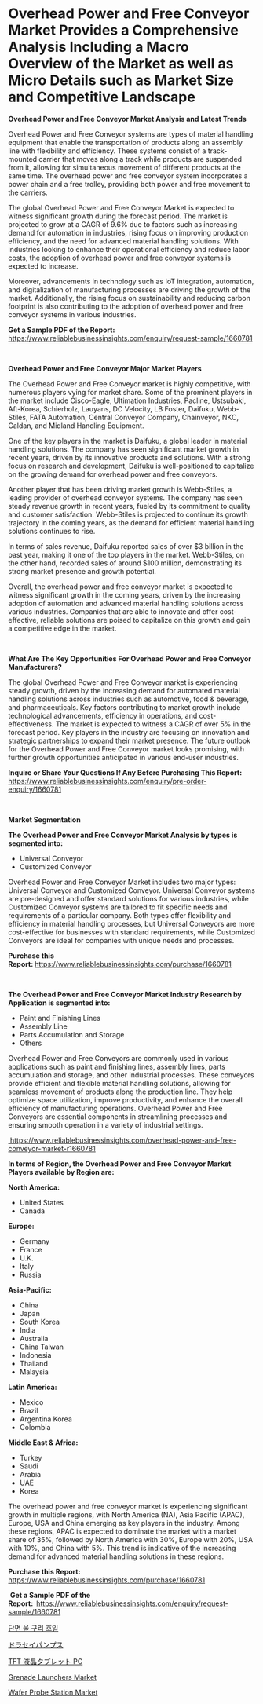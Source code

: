 <p><h1>Overhead Power and Free Conveyor Market Provides a Comprehensive Analysis Including a Macro Overview of the Market as well as Micro Details such as Market Size and Competitive Landscape</h1></p><p><strong>Overhead Power and Free Conveyor Market Analysis and Latest Trends</strong></p>
<p><p>Overhead Power and Free Conveyor systems are types of material handling equipment that enable the transportation of products along an assembly line with flexibility and efficiency. These systems consist of a track-mounted carrier that moves along a track while products are suspended from it, allowing for simultaneous movement of different products at the same time. The overhead power and free conveyor system incorporates a power chain and a free trolley, providing both power and free movement to the carriers.</p><p>The global Overhead Power and Free Conveyor Market is expected to witness significant growth during the forecast period. The market is projected to grow at a CAGR of 9.6% due to factors such as increasing demand for automation in industries, rising focus on improving production efficiency, and the need for advanced material handling solutions. With industries looking to enhance their operational efficiency and reduce labor costs, the adoption of overhead power and free conveyor systems is expected to increase.</p><p>Moreover, advancements in technology such as IoT integration, automation, and digitalization of manufacturing processes are driving the growth of the market. Additionally, the rising focus on sustainability and reducing carbon footprint is also contributing to the adoption of overhead power and free conveyor systems in various industries.</p></p>
<p><strong>Get a Sample PDF of the Report:&nbsp;</strong> <a href="https://www.reliablebusinessinsights.com/enquiry/request-sample/1660781">https://www.reliablebusinessinsights.com/enquiry/request-sample/1660781</a></p>
<p>&nbsp;</p>
<p><strong>Overhead Power and Free Conveyor Major Market Players</strong></p>
<p><p>The Overhead Power and Free Conveyor market is highly competitive, with numerous players vying for market share. Some of the prominent players in the market include Cisco-Eagle, Ultimation Industries, Pacline, Ustsubaki, Aft-Korea, Schierholz, Lauyans, DC Velocity, LB Foster, Daifuku, Webb-Stiles, FATA Automation, Central Conveyor Company, Chainveyor, NKC, Caldan, and Midland Handling Equipment.</p><p>One of the key players in the market is Daifuku, a global leader in material handling solutions. The company has seen significant market growth in recent years, driven by its innovative products and solutions. With a strong focus on research and development, Daifuku is well-positioned to capitalize on the growing demand for overhead power and free conveyors.</p><p>Another player that has been driving market growth is Webb-Stiles, a leading provider of overhead conveyor systems. The company has seen steady revenue growth in recent years, fueled by its commitment to quality and customer satisfaction. Webb-Stiles is projected to continue its growth trajectory in the coming years, as the demand for efficient material handling solutions continues to rise.</p><p>In terms of sales revenue, Daifuku reported sales of over $3 billion in the past year, making it one of the top players in the market. Webb-Stiles, on the other hand, recorded sales of around $100 million, demonstrating its strong market presence and growth potential.</p><p>Overall, the overhead power and free conveyor market is expected to witness significant growth in the coming years, driven by the increasing adoption of automation and advanced material handling solutions across various industries. Companies that are able to innovate and offer cost-effective, reliable solutions are poised to capitalize on this growth and gain a competitive edge in the market.</p></p>
<p>&nbsp;</p>
<p><strong>What Are The Key Opportunities For Overhead Power and Free Conveyor Manufacturers?</strong></p>
<p><p>The global Overhead Power and Free Conveyor market is experiencing steady growth, driven by the increasing demand for automated material handling solutions across industries such as automotive, food & beverage, and pharmaceuticals. Key factors contributing to market growth include technological advancements, efficiency in operations, and cost-effectiveness. The market is expected to witness a CAGR of over 5% in the forecast period. Key players in the industry are focusing on innovation and strategic partnerships to expand their market presence. The future outlook for the Overhead Power and Free Conveyor market looks promising, with further growth opportunities anticipated in various end-user industries.</p></p>
<p><strong>Inquire or Share Your Questions If Any Before Purchasing This Report:</strong> <a href="https://www.reliablebusinessinsights.com/enquiry/pre-order-enquiry/1660781">https://www.reliablebusinessinsights.com/enquiry/pre-order-enquiry/1660781</a></p>
<p>&nbsp;</p>
<p><strong>Market Segmentation</strong></p>
<p><strong>The Overhead Power and Free Conveyor Market Analysis by types is segmented into:</strong></p>
<p><ul><li>Universal Conveyor</li><li>Customized Conveyor</li></ul></p>
<p><p>Overhead Power and Free Conveyor Market includes two major types: Universal Conveyor and Customized Conveyor. Universal Conveyor systems are pre-designed and offer standard solutions for various industries, while Customized Conveyor systems are tailored to fit specific needs and requirements of a particular company. Both types offer flexibility and efficiency in material handling processes, but Universal Conveyors are more cost-effective for businesses with standard requirements, while Customized Conveyors are ideal for companies with unique needs and processes.</p></p>
<p><strong>Purchase this Report:&nbsp;</strong><a href="https://www.reliablebusinessinsights.com/purchase/1660781">https://www.reliablebusinessinsights.com/purchase/1660781</a></p>
<p>&nbsp;</p>
<p><strong>The Overhead Power and Free Conveyor Market Industry Research by Application is segmented into:</strong></p>
<p><ul><li>Paint and Finishing Lines</li><li>Assembly Line</li><li>Parts Accumulation and Storage</li><li>Others</li></ul></p>
<p><p>Overhead Power and Free Conveyors are commonly used in various applications such as paint and finishing lines, assembly lines, parts accumulation and storage, and other industrial processes. These conveyors provide efficient and flexible material handling solutions, allowing for seamless movement of products along the production line. They help optimize space utilization, improve productivity, and enhance the overall efficiency of manufacturing operations. Overhead Power and Free Conveyors are essential components in streamlining processes and ensuring smooth operation in a variety of industrial settings.</p></p>
<p><a href="https://www.reliablebusinessinsights.com/overhead-power-and-free-conveyor-market-r1660781">&nbsp;https://www.reliablebusinessinsights.com/overhead-power-and-free-conveyor-market-r1660781</a></p>
<p><strong>In terms of Region, the Overhead Power and Free Conveyor Market Players available by Region are:</strong></p>
<p>
    <p> <strong> North America: </strong>
        <ul>
            <li>United States</li>
            <li>Canada</li>
        </ul>
        </p> 
    <p> <strong> Europe: </strong>
        <ul>
            <li>Germany</li>
            <li>France</li>
            <li>U.K.</li>
            <li>Italy</li>
            <li>Russia</li>
        </ul>
        </p> 
    <p> <strong> Asia-Pacific: </strong>
        <ul>
            <li>China</li>
            <li>Japan</li>
            <li>South Korea</li>
            <li>India</li>
            <li>Australia</li>
            <li>China Taiwan</li>
            <li>Indonesia</li>
            <li>Thailand</li>
            <li>Malaysia</li>
        </ul>
        </p> 
    <p> <strong> Latin America: </strong>
        <ul>
            <li>Mexico</li>
            <li>Brazil</li>
            <li>Argentina Korea</li>
            <li>Colombia</li>
        </ul>
        </p> 
    <p> <strong> Middle East & Africa: </strong>
        <ul>
            <li>Turkey</li>
            <li>Saudi</li>
            <li>Arabia</li>
            <li>UAE</li>
            <li>Korea</li>
        </ul>
    </p>
    </p>
<p><p>The overhead power and free conveyor market is experiencing significant growth in multiple regions, with North America (NA), Asia Pacific (APAC), Europe, USA and China emerging as key players in the industry. Among these regions, APAC is expected to dominate the market with a market share of 35%, followed by North America with 30%, Europe with 20%, USA with 10%, and China with 5%. This trend is indicative of the increasing demand for advanced material handling solutions in these regions.</p></p>
<p><strong>Purchase this Report: </strong><a href="https://www.reliablebusinessinsights.com/purchase/1660781">https://www.reliablebusinessinsights.com/purchase/1660781</a></p>
<p>&nbsp;<strong>Get a Sample PDF of the Report:&nbsp;&nbsp;</strong><a href="https://www.reliablebusinessinsights.com/enquiry/request-sample/1660781">https://www.reliablebusinessinsights.com/enquiry/request-sample/1660781</a></p>
<p><strong></strong></p>
<p><p><a href="https://github.com/Wesleyeilly8796202/Market-Research-Report-List-1/blob/main/3328061170337.md">단면 울 구리 호일</a></p><p><a href="https://github.com/vlcostes/Market-Research-Report-List-2/blob/main/3621901158776.md">ドラセイパンプス</a></p><p><a href="https://github.com/EstaSprer20231/Market-Research-Report-List-2/blob/main/9580229158777.md">TFT 液晶タブレット PC</a></p><p><a href="https://github.com/Chiragrp22/Market-Research-Report-List-5/blob/main/grenade-launchers-market.md">Grenade Launchers Market</a></p><p><a href="https://github.com/derrinmiltonellis35gcl/Market-Research-Report-List-3/blob/main/wafer-probe-station-market.md">Wafer Probe Station Market</a></p></p>